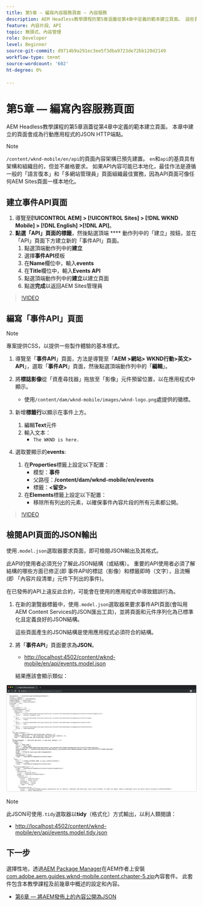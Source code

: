 ```yaml
---
title: 第5章 — 編寫內容服務頁面 — 內容服務
description: AEM Headless教學課程的第5章涵蓋從第4章中定義的範本建立頁面。 這些頁面將作為JSON HTTP端點。
feature: 內容片段、API
topic: 無頭式、內容管理
role: Developer
level: Beginner
source-git-commit: d9714b9a291ec3ee5f3dba9723de72bb120d2149
workflow-type: tm+mt
source-wordcount: '602'
ht-degree: 0%

---
```



# 第5章 — 編寫內容服務頁面

AEM Headless教學課程的第5章涵蓋從第4章中定義的範本建立頁面。 本章中建立的頁面會成為行動應用程式的JSON HTTP端點。

>[!NOTE]
>
> `/content/wknd-mobile/en/api`的頁面內容架構已預先建置。 `en`和`api`的基頁具有架構和組織目的，但並不嚴格要求。 如果API內容可能已本地化，最佳作法是遵循一般的「語言復本」和「多網站管理員」頁面組織最佳實務，因為API頁面可像任何AEM Sites頁面一樣本地化。

## 建立事件API頁面

1. 導覽至&#x200B;**[!UICONTROL AEM] > [!UICONTROL Sites] > [!DNL WKND Mobile] > [!DNL English] >[!DNL API]**。
1. **點選「API」頁面的標籤**，然後點選頂端 **** 動作列中的「建立」按鈕，並在「API」頁面下方建立新的「事件API」頁面。
   1. 點選頂端動作列中的&#x200B;**建立**
   1. 選擇&#x200B;**事件API**&#x200B;模板
   1. 在&#x200B;**Name**&#x200B;欄位中，輸入&#x200B;**events**
   1. 在&#x200B;**Title**&#x200B;欄位中，輸入&#x200B;**Events API**
   1. 點選頂端動作列中的&#x200B;**建立**&#x200B;以建立頁面
   1. 點選&#x200B;**完成**&#x200B;以返回AEM Sites管理員

>[!VIDEO](https://video.tv.adobe.com/v/28340/?quality=12&learn=on)

## 編寫「事件API」頁面

>[!NOTE]
>
> 專案提供CSS，以提供一些製作體驗的基本樣式。

1. 導覽至「**事件API**」頁面，方法是導覽至「**AEM >網站> WKND行動>英文> API**」，選取「**事件API**」頁面，然後點選頂端動作列中的「**編輯**」。
1. 將&#x200B;**標誌影像**&#x200B;從「資產尋找器」拖放至「影像」元件預留位置，以在應用程式中顯示。
   * 使用`/content/dam/wknd-mobile/images/wknd-logo.png`處提供的徽標。

1. 新增&#x200B;**標籤行**&#x200B;以顯示在事件上方。
   1. 編輯&#x200B;**Text**&#x200B;元件
   1. 輸入文本：
      * `The WKND is here.`

1. 選取要顯示的&#x200B;**events**:
   1. 在&#x200B;**Properties**&#x200B;標籤上設定以下配置：
      * 模型：**事件**
      * 父路徑：**/content/dam/wknd-mobile/en/events**
      * 標籤：**&lt;留空>**
   1. 在&#x200B;**Elements**&#x200B;標籤上設定以下配置：
      * 移除所有列出的元素，以確保事件內容片段的所有元素都公開。

>[!VIDEO](https://video.tv.adobe.com/v/28339/?quality=12&learn=on)

## 檢閱API頁面的JSON輸出

使用`.model.json`選取器要求頁面，即可檢閱JSON輸出及其格式。

此API的使用者必須充分了解此JSON結構（或結構）。 重要的API使用者必須了解結構的哪些方面已修正(即 事件API的標誌（影像）和標籤即時（文字），且流暢(即 「內容片段清單」元件下列出的事件)。

在已發佈的API上違反此合約，可能會在使用的應用程式中導致錯誤行為。

1. 在新的瀏覽器標籤中，使用`.model.json`選取器來要求事件API頁面(會叫用AEM Content Services的JSON匯出工具)，並將頁面和元件序列化為已標準化且定義良好的JSON結構。

   這些頁面產生的JSON結構是使用應用程式必須符合的結構。

1. 將「**事件API**」頁面要求為&#x200B;**JSON**。

   * [http://localhost:4502/content/wknd-mobile/en/api/events.model.json](http://localhost:4502/content/wknd-mobile/en/api/events.model.tidy.json)

   結果應該會顯示類似：

![AEM內容服務JSON輸出](assets/chapter-5/json-output.png)

>[!NOTE]
>
> 此JSON可使用`.tidy`選取器以&#x200B;**tidy**（格式化）方式輸出，以利人類閱讀：
> * [http://localhost:4502/content/wknd-mobile/en/api/events.model.tidy.json](http://localhost:4502/content/wknd-mobile/en/api/events.model.tidy.json)


## 下一步

選擇性地，透過[AEM Package Manager](http://localhost:4502/crx/packmgr/index.jsp)在AEM作者上安裝[com.adobe.aem.guides.wknd-mobile.content.chapter-5.zip](https://github.com/adobe/aem-guides-wknd-mobile/releases/latest)內容套件。 此套件包含本教學課程及前幾章中概述的設定和內容。

* [第6章 — 將AEM發佈上的內容公開為JSON](./chapter-6.md)
